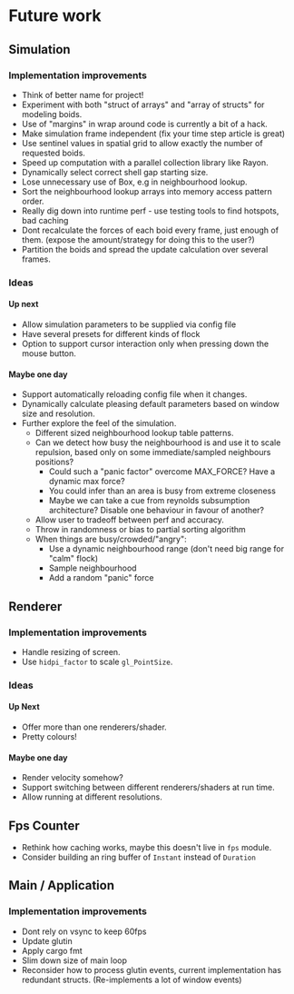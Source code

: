# Future work

## Simulation

### Implementation improvements

- Think of better name for project!
- Experiment with both "struct of arrays" and "array of structs" for modeling boids.
- Use of "margins" in wrap around code is currently a bit of a hack.
- Make simulation frame independent (fix your time step article is great)
- Use sentinel values in spatial grid to allow exactly the number of requested boids.
- Speed up computation with a parallel collection library like Rayon.
- Dynamically select correct shell gap starting size.
- Lose unnecessary use of Box, e.g in neighbourhood lookup.
- Sort the neighbourhood lookup arrays into memory access pattern order.
- Really dig down into runtime perf - use testing tools to find hotspots, bad caching
- Dont recalculate the forces of each boid every frame, just enough of them.
  (expose the amount/strategy for doing this to the user?)
- Partition the boids and spread the update calculation over several frames.

### Ideas

#### Up next

- Allow simulation parameters to be supplied via config file
- Have several presets for different kinds of flock
- Option to support cursor interaction only when pressing down the mouse button.

#### Maybe one day

- Support automatically reloading config file when it changes.
- Dynamically calculate pleasing default parameters based on window size and resolution.
- Further explore the feel of the simulation.
    * Different sized neighbourhood lookup table patterns.
    * Can we detect how busy the neighbourhood is and use it to scale repulsion,
      based only on some immediate/sampled neighbours positions?
      - Could such a "panic factor" overcome MAX_FORCE? Have a dynamic max force?
      - You could infer than an area is busy from extreme closeness
      - Maybe we can take a cue from reynolds subsumption architecture?
        Disable one behaviour in favour of another?
    * Allow user to tradeoff between perf and accuracy.
    * Throw in randomness or bias to partial sorting algorithm
    * When things are busy/crowded/"angry":
        - Use a dynamic neighbourhood range (don't need big range for "calm" flock)
        - Sample neighbourhood
        - Add a random "panic" force

## Renderer

### Implementation improvements

- Handle resizing of screen.
- Use `hidpi_factor` to scale `gl_PointSize`.

### Ideas

#### Up Next

- Offer more than one renderers/shader.
- Pretty colours!

#### Maybe one day

- Render velocity somehow?
- Support switching between different renderers/shaders at run time.
- Allow running at different resolutions.


## Fps Counter

- Rethink how caching works, maybe this doesn't live in `fps` module.
- Consider building an ring buffer of `Instant` instead of `Duration`

## Main / Application

### Implementation improvements

- Dont rely on vsync to keep 60fps
- Update glutin
- Apply cargo fmt
- Slim down size of main loop
- Reconsider how to process glutin events, current implementation has redundant structs.
  (Re-implements a lot of window events)
